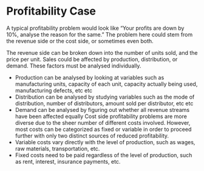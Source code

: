# Profitability Case

A typical profitability problem would look like “Your profits are down by 10%, analyse the reason for the same.”
The problem here could stem from the revenue side or the cost side, or sometimes even both.

The revenue side can be broken down into the number of units sold, and the price per unit. Sales could be affected by production, distribution, or demand. These factors must be analysed individually.

- Production can be analysed by looking at variables such as manufacturing units, capacity of each unit, capacity actually being used, manufacturing defects, etc etc
- Distribution can be analysed by studying variables such as the mode of distribution, number of distributors, amount sold per distributor, etc etc
- Demand can be analysed by figuring out whether all revenue streams have been affected equally
  Cost side profitability problems are more diverse due to the sheer number of different costs involved. However, most costs can be categorized as fixed or variable in order to proceed further with only two distinct sources of reduced profitability.
- Variable costs vary directly with the level of production, such as wages, raw materials, transportation, etc.
- Fixed costs need to be paid regardless of the level of production, such as rent, interest, insurance payments, etc.
